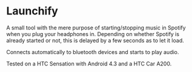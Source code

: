 Launchify
=========

A small tool with the mere purpose of starting/stopping music in Spotify when you plug your headphones in.
Depending on whether Spotify is already started or not, this is delayed by a few seconds as to let it load.

Connects automatically to bluetooth devices and starts to play audio.

Tested on a HTC Sensation with Android 4.3 and a HTC Car A200.
